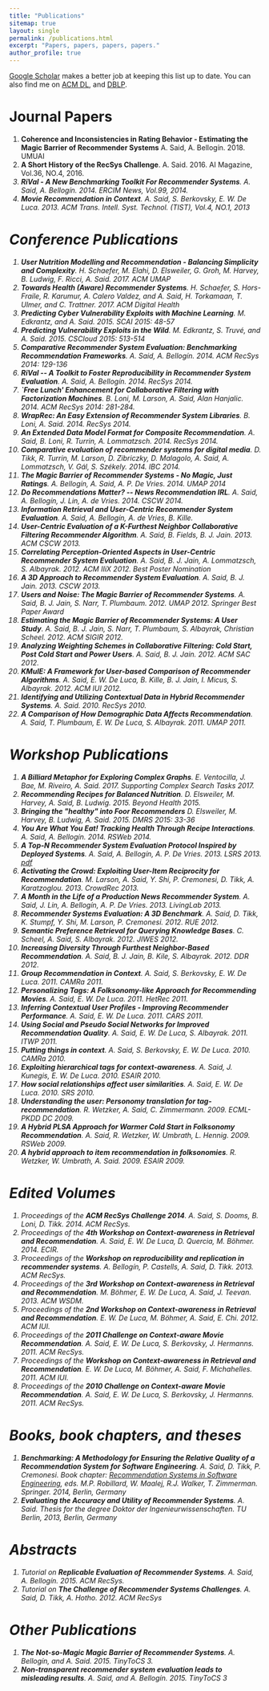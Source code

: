 ```yaml
---
title: "Publications"
sitemap: true
layout: single
permalink: /publications.html
excerpt: "Papers, papers, papers, papers."
author_profile: true
---
```


[Google Scholar](http://scholar.google.com/citations?user=j4cTzn0AAAAJ) makes a better job at keeping this list up to date. You can also find me on [ACM DL](http://dl.acm.org/author_page.cfm?id=81413593442), and [DBLP](http://www.informatik.uni-trier.de/~ley/db/indices/a-tree/s/Said:Alan.html). 


# Journal Papers
1. **Coherence and Inconsistencies in Rating Behavior - Estimating the Magic Barrier of Recommender Systems** A. Said, A. Bellogín. 2018. UMUAI
1. **A Short History of the RecSys Challenge**. A. Said. 2016. AI Magazine, Vol.36, NO.4, 2016. [<i class="fa fa-fw fa-link" />](http://www.aaai.org/ojs/index.php/aimagazine/article/view/2693)[<i class="ai ai-doi" />](https://doi.org/10.1609/aimag.v37i4.2693)
1. **RiVal - A New Benchmarking Toolkit For Recommender Systems**. A. Said, A. Bellogín. 2014. ERCIM News, Vol.99, 2014. [<i class="fa fa-fw fa-link" />](http://ercim-news.ercim.eu/en99/special/rival-a-new-benchmarking-toolkit-for-recommender-systems)
1. **Movie Recommendation in Context**. A. Said, S. Berkovsky, E. W. De Luca. 2013. ACM Trans. Intell. Syst. Technol. (TIST), Vol.4, NO.1, 2013 [<i class="ai ai-doi" />](http://dx.doi.org/10.1145/2414425.2414438)

# Conference Publications
1. **User Nutrition Modelling and Recommendation - Balancing Simplicity and Complexity**. H. Schaefer, M. Elahi, D. Elsweiler, G. Groh, M. Harvey, B. Ludwig, F. Ricci, A. Said.  2017. ACM UMAP [<i class="fa fa-fw fa-link" />](http://dl.acm.org/authorize?N33814)[<i class="ai ai-doi" />](https://doi.org/10.1145/3099023.3099108)
1. **Towards Health (Aware) Recommender Systems**. H. Schaefer, S. Hors-Fraile, R. Karumur, A. Calero Valdez, and A. Said, H. Torkamaan, T. Ulmer, and C. Trattner.  2017. ACM Digital Health [<i class="fa fa-fw fa-link" />](http://dl.acm.org/authorize?N33825)[<i class="ai ai-doi" />](http://doi.org/10.1145/3079452.3079499)
1. **Predicting Cyber Vulnerability Exploits with Machine Learning**. M. Edkrantz, and A. Said. 2015. SCAI 2015: 48-57 [<i class="ai ai-doi" />](http://dx.doi.org/10.3233/978-1-61499-589-0-48)
1. **Predicting Vulnerability Exploits in the Wild**. M. Edkrantz, S. Truvé, and A. Said. 2015. CSCloud 2015: 513-514 [<i class="ai ai-doi" />](http://dx.doi.org/10.1109/CSCloud.2015.56)
1. **Comparative Recommender System Evaluation: Benchmarking Recommendation Frameworks**. A. Said, A. Bellogín. 2014. ACM RecSys 2014: 129-136 [<i class="fa fa-fw fa-link" />](http://dl.acm.org/authorize?N91229) [<i class="fa fa-fw fa-youtube-play" />](https://www.youtube.com/watch?v=1jHxGCl8RXc#t=2815) [<i class="ai ai-doi" />](http://dx.doi.org/10.1145/2645710.2645746)
1. **RiVal -- A Toolkit to Foster Reproducibility in Recommender System Evaluation**. A. Said, A. Bellogín. 2014. RecSys 2014. [<i class="ai ai-doi" />](http://dx.doi.org/10.1145/2645710.2645712)
1. **`Free Lunch' Enhancement for Collaborative Filtering with Factorization Machines**. B. Loni, M. Larson, A. Said, Alan Hanjalic. 2014. ACM RecSys 2014: 281-284. [<i class="fa fa-fw fa-link" />](http://dl.acm.org/authorize?N20744) [<i class="ai ai-doi" />](http://dx.doi.org/10.1145/2645710.2645771)
1. **WrapRec: An Easy Extension of Recommender System Libraries**. B. Loni, A. Said. 2014. RecSys 2014. [<i class="ai ai-doi" />](http://dx.doi.org/10.1145/2645710.2645717)
1. **An Extended Data Model Format for Composite Recommendation**. A. Said, B. Loni, R. Turrin, A. Lommatzsch. 2014. RecSys 2014. [<i class="fa fa-fw fa-file-pdf-o" />](http://ceur-ws.org/Vol-1247/recsys14_poster20.pdf)
1. **Comparative evaluation of recommender systems for digital media**. D. Tikk, R. Turrin, M. Larson, D. Zibriczky, D. Malagolo, A. Said, A. Lommatzsch, V. Gál, S. Székely. 2014. IBC 2014. [<i class="ai ai-doi" />](http://dx.doi.org/10.1049/ib.2014.0015)
1. **The Magic Barrier of Recommender Systems - No Magic, Just Ratings**. A. Bellogín, A. Said, A. P. De Vries. 2014. UMAP 2014 [<i class="ai ai-doi" />](http://dx.doi.org/10.1007/978-3-319-08786-3_3)
1. **Do Recommendations Matter? -- News Recommendation IRL**. A. Said, A. Bellogín, J. Lin, A. de Vries. 2014. CSCW 2014. [<i class="ai ai-doi" />](http://dx.doi.org/10.1145/2556420.2556510)
1. **Information Retrieval and User-Centric Recommender System Evaluation**. A. Said, A. Bellogín, A. de Vries, B. Kille. [<i class="fa fa-fw fa-file-pdf-o" />](http://ceur-ws.org/Vol-997/umap2013_project_3.pdf)
1. **User-Centric Evaluation of a K-Furthest Neighbor Collaborative Filtering Recommender Algorithm**. A. Said, B. Fields, B. J. Jain. 2013. ACM CSCW 2013. [<i class="ai ai-doi" />](http://dx.doi.org/10.1145/2441776.2441933)
1. **Correlating Perception-Oriented Aspects in User-Centric Recommender System Evaluation**. A. Said, B. J. Jain, A. Lommatzsch, S. Albayrak. 2012. ACM IIiX 2012. Best Poster Nomination <i class="fa fa-fw fa-star-o" /> [<i class="ai ai-doi" />](http://dx.doi.org/10.1145/2362724.2362778)
1. **A 3D Approach to Recommender System Evaluation**. A. Said, B. J. Jain. 2013. CSCW 2013. [<i class="ai ai-doi" />](http://dx.doi.org/10.1145/2441955.2442017)
1. **Users and Noise: The Magic Barrier of Recommender Systems**. A. Said, B. J. Jain, S. Narr, T. Plumbaum. 2012. UMAP 2012. Springer Best Paper Award <i class="fa fa-fw fa-star" /> [<i class="ai ai-doi" />](https://doi.org/10.1007/978-3-642-31454-4_20)
1. **Estimating the Magic Barrier of Recommender Systems: A User Study**. A. Said, B. J. Jain, S. Narr, T. Plumbaum, S. Albayrak, Christian Scheel. 2012. ACM SIGIR 2012. [<i class="ai ai-doi" />](http://dx.doi.org/10.1145/2348283.2348469)
1. **Analyzing Weighting Schemes in Collaborative Filtering: Cold Start, Post Cold Start and Power Users**. A. Said, B. J. Jain. 2012. ACM SAC 2012. [<i class="ai ai-doi" />](http://dx.doi.org/10.1145/2245276.2232114)
1. **KMulE: A Framework for User-based Comparison of Recommender Algorithms**. A. Said, E. W. De Luca, B. Kille, B. J. Jain, I. Micus, S. Albayrak. 2012. ACM IUI 2012. [<i class="ai ai-doi" />](http://dx.doi.org/10.1145/2166966.2167034)
1. **Identifying and Utilizing Contextual Data in Hybrid Recommender Systems**. A. Said. 2010. RecSys 2010. [<i class="ai ai-doi" />](http://dx.doi.org/10.1145/1864708.1864792)
1. **A Comparison of How Demographic Data Affects Recommendation**. A. Said, T. Plumbaum, E. W. De Luca, S. Albayrak. 2011. UMAP 2011. [<i class="fa fa-fw fa-file-pdf-o" />](http://files.alans.se/papers/2011-umap-demographics.pdf)

# Workshop Publications
1. **A Billiard Metaphor for Exploring Complex Graphs**. E. Ventocilla, J. Bae, M. Riveiro, A. Said. 2017. Supporting Complex Search Tasks 2017. [<i class="fa fa-fw fa-file-pdf-o" />](http://ceur-ws.org/Vol-1798/paper9.pdf)
1. **Recommending Recipes for Balanced Nutrition**. D. Elsweiler, M. Harvey, A. Said, B. Ludwig. 2015. Beyond Health 2015. [<i class="fa fa-fw fa-file-pdf-o" />](http://files.alans.se/papers/2015-ehealth-nutrition.pdf)
1. **Bringing the "healthy" into Foor Recommenders** D. Elsweiler, M. Harvey, B. Ludwig, A. Said. 2015. DMRS 2015: 33-36 [<i class="fa fa-fw fa-file-pdf-o" />](http://ceur-ws.org/Vol-1533/paper8.pdf)
1. **You Are What You Eat! Tracking Health Through Recipe Interactions**. A. Said, A. Bellogín. 2014. RSWeb 2014. [<i class="fa fa-fw fa-file-pdf-o" />](http://ls13-www.cs.uni-dortmund.de/homepage/rsweb2014/papers/rsweb2014_submission_15.pdf)
1. **A Top-N Recommender System Evaluation Protocol Inspired by Deployed Systems**. A. Said, A. Bellogín, A. P. De Vries. 2013. LSRS 2013. [<i class="fa fa-fw fa-file-pdf-o" />pdf](http://graphlab.com/files/lsrs2013/paper_12.pdf)
1. **Activating the Crowd: Exploiting User-Item Reciprocity for Recommendation**. M. Larson, A. Said, Y. Shi, P. Cremonesi, D. Tikk, A. Karatzoglou. 2013. CrowdRec 2013. [<i class="fa fa-fw fa-file-pdf-o" />](http://crowdrec2013.noahlab.com.hk/papers/crowdrec2013_Larson.pdf)
1. **A Month in the Life of a Production News Recommender System**. A. Said, J. Lin, A. Bellogín, A. P. De Vries. 2013. LivingLab 2013. [<i class="ai ai-doi" />](http://dx.doi.org/10.1145/2513150.2513159)
1. **Recommender Systems Evaluation: A 3D Benchmark**. A. Said, D. Tikk, K. Stumpf, Y. Shi, M. Larson, P. Cremonesi. 2012. RUE 2012. [<i class="fa fa-fw fa-file-pdf-o" />](http://ceur-ws.org/Vol-910/paper4.pdf)
1. **Semantic Preference Retrieval for Querying Knowledge Bases**. C. Scheel, A. Said, S. Albayrak. 2012. JIWES 2012. [<i class="ai ai-doi" />](http://dx.doi.org/10.1007/978-3-642-31454-4_20)
1. **Increasing Diversity Through Furthest Neighbor-Based Recommendation**. A. Said, B. J. Jain, B. Kile, S. Albayrak. 2012. DDR 2012. [<i class="fa fa-fw fa-file-pdf-o" />](http://www.dcs.gla.ac.uk/workshops/ddr2012/papers/p3said.pdf)
1. **Group Recommendation in Context**. A. Said, S. Berkovsky, E. W. De Luca. 2011. CAMRa 2011. [<i class="ai ai-doi" />](http://dx.doi.org/10.1145/2096112.2096113)
1. **Personalizing Tags: A Folksonomy-like Approach for Recommending Movies**. A. Said, E. W. De Luca. 2011. HetRec 2011. [<i class="ai ai-doi" />](http://dx.doi.org/10.1145/2039320.2039328)
1. **Inferring Contextual User Profiles - Improving Recommender Performance**. A. Said, E. W. De Luca. 2011. CARS 2011.
1. **Using Social and Pseudo Social Networks for Improved Recommendation Quality**. A. Said, E. W. De Luca, S. Albayrak. 2011. ITWP 2011.
1. **Putting things in context**. A. Said, S. Berkovsky, E. W. De Luca. 2010. CAMRa 2010. [<i class="ai ai-doi" />](http://dx.doi.org/10.1145/1869652.1869665)
1. **Exploiting hierarchical tags for context-awareness**. A. Said, J. Kunegis, E. W. De Luca. 2010. ESAIR 2010. [<i class="ai ai-doi" />](http://dx.doi.org/10.1145/1871962.1871984)
1. **How social relationships affect user similarities**. A. Said, E. W. De Luca. 2010. SRS 2010.
1. **Understanding the user: Personomy translation for tag-recommendation**. R. Wetzker, A. Said, C. Zimmermann. 2009. ECML-PKDD DC 2009.
1. **A Hybrid PLSA Approach for Warmer Cold Start in Folksonomy Recommendation**. A. Said, R. Wetzker, W. Umbrath, L. Hennig. 2009. RSWeb 2009.
1. **A hybrid approach to item recommendation in folksonomies**. R. Wetzker, W. Umbrath, A. Said. 2009. ESAIR 2009. [<i class="ai ai-doi" />](http://dx.doi.org/10.1145/1506250.1506255)

# Edited Volumes
1. Proceedings of the **ACM RecSys Challenge 2014**. A. Said, S. Dooms, B. Loni, D. Tikk. 2014. ACM RecSys.
1. Proceedings of the **4th Workshop on Context-awareness in Retrieval and Recommendation**. A. Said, E. W. De Luca, D. Quercia, M. Böhmer. 2014. ECIR.
1. Proceedings of the **Workshop on reproducibility and replication in recommender systems**. A. Bellogín, P. Castells, A. Said, D. Tikk. 2013. ACM RecSys.
1. Proceedings of the **3rd Workshop on Context-awareness in Retrieval and Recommendation**. M. Böhmer, E. W. De Luca, A. Said, J. Teevan. 2013. ACM WSDM.
1. Proceedings of the **2nd Workshop on Context-awareness in Retrieval and Recommendation**. E. W. De Luca, M. Böhmer, A. Said, E. Chi. 2012. ACM IUI.
1. Proceedings of the **2011 Challenge on Context-aware Movie Recommendation**. A. Said, E. W. De Luca, S. Berkovsky, J. Hermanns. 2011. ACM RecSys.
1. Proceedings of the **Workshop on Context-awareness in Retrieval and Recommendation**. E. W. De Luca, M. Böhmer, A. Said, F. Michahelles. 2011. ACM IUI.
1. Proceedings of the **2010 Challenge on Context-aware Movie Recommendation**. A. Said, E. W. De Luca, S. Berkovsky, J. Hermanns. 2011. ACM RecSys.

# Books, book chapters, and theses
1. **Benchmarking: A Methodology for Ensuring the Relative Quality of a Recommendation System for Software Engineering**. A. Said, D. Tikk, P. Cremonesi. Book chapter: [Recommendation Systems in Software Engineering](https://www.springer.com/computer/swe/book/978-3-642-45134-8?otherVersion=978-3-642-45135-5), eds. M.P. Robillard, W. Maalej, R.J. Walker, T. Zimmerman. Springer. 2014, Berlin, Germany [<i class="ai ai-doi" />](http://dx.doi.org/10.1007/978-3-642-45135-5_11)
1. **Evaluating the Accuracy and Utility of Recommender Systems**. A. Said. Thesis for the degree Doktor der Ingenieurwissenschaften. TU Berlin, 2013, Berlin, Germany [<i class="fa fa-fw fa-link" />](http://nbn-resolving.de/urn/resolver.pl?urn=urn:nbn:de:kobv:83-opus-39178)

# Abstracts
1. Tutorial on **Replicable Evaluation of Recommender Systems**. A. Said, A. Bellogín. 2015. ACM RecSys. [<i class="ai ai-doi" />](https://doi.org/10.1145/2792838.2792841)
1. Tutorial on **The Challenge of Recommender Systems Challenges**. A. Said, D. Tikk, A. Hotho. 2012. ACM RecSys [<i class="ai ai-doi" />](http://dx.doi.org/10.1145/2365952.2365959)

# Other Publications
1. **The Not-so-Magic Magic Barrier of Recommender Systems**. A. Bellogín, and A. Said. 2015. TinyToCS 3. [<i class="fa fa-fw fa-file-pdf-o" />](http://tinytocs.org/vol3/papers/TinyToCS_3_bellogin.pdf)
1. **Non-transparent recommender system evaluation leads to misleading results**. A. Said, and A. Bellogín. 2015. TinyToCS 3 [<i class="fa fa-fw fa-file-pdf-o" />](http://tinytocs.org/vol3/papers/TinyToCS_3_said.pdf)

